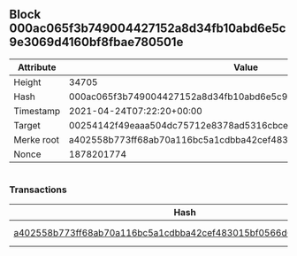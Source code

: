 ## Block 000ac065f3b749004427152a8d34fb10abd6e5c9e3069d4160bf8fbae780501e

Attribute | Value
--- | ---
Height | 34705
Hash | 000ac065f3b749004427152a8d34fb10abd6e5c9e3069d4160bf8fbae780501e
Timestamp | 2021-04-24T07:22:20+00:00
Target | 00254142f49eaaa504dc75712e8378ad5316cbcead634704b3734b6271167cc4
Merke root | a402558b773ff68ab70a116bc5a1cdbba42cef483015bf0566d65418c33e6aaf
Nonce | 1878201774

```

```

### Transactions

Hash | Amount
--- | ---
[a402558b773ff68ab70a116bc5a1cdbba42cef483015bf0566d65418c33e6aaf](a402558b773ff68ab70a116bc5a1cdbba42cef483015bf0566d65418c33e6aaf.md) | 10.00000000 SKEPTI 
